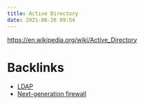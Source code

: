 ```yaml
---
title: Active Directory
date: 2021-06-26 09:54
---
```


https://en.wikipedia.org/wiki/Active_Directory

# Backlinks

- [LDAP](2021-02-06--09-07-30Z--ldap.md)
- [Next-generation firewall](2021-06-26--09-40-02Z--next-generation_firewall.md)
